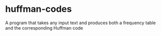 # huffman-codes
A program that takes any input text and produces both a frequency table and the corresponding Huffman code

